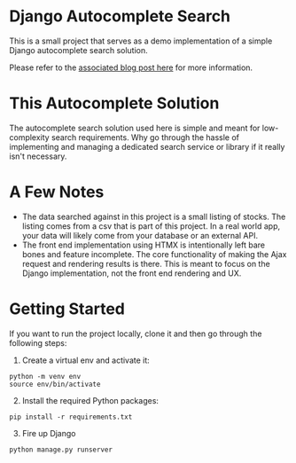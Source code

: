 # Django Autocomplete Search
This is a small project that serves as a demo implementation of a simple Django autocomplete search solution.

Please refer to the [associated blog post here](https://www.chuckvallone.com/posts/a-simple-django-autocomplete-search-solution-for-low-complexity-search-requirements) for more information.


# This Autocomplete Solution
The autocomplete search solution used here is simple and meant for low-complexity search requirements. Why go through the hassle of implementing and managing a dedicated search service or library if it really isn't necessary.


# A Few Notes
- The data searched against in this project is a small listing of stocks. The listing comes from a csv that is part of this project. In a real world app, your data will likely come from your database or an external API.
- The front end implementation using HTMX is intentionally left bare bones and feature incomplete. The core functionality of making the Ajax request and rendering results is there. This is meant to focus on the Django implementation, not the front end rendering and UX. 


# Getting Started
If you want to run the project locally, clone it and then go through the following steps:

1) Create a virtual env and activate it:
```
python -m venv env
source env/bin/activate
```

2) Install the required Python packages:
```
pip install -r requirements.txt
```

3) Fire up Django
```
python manage.py runserver
```